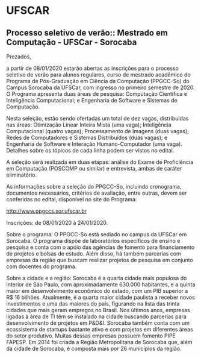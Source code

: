 # UFSCAR

## Processo seletivo de verão:: Mestrado em Computação - UFSCar - Sorocaba

Prezados,

a partir de 08/01/2020 estarão abertas as inscrições para o processo seletivo de verão para alunos regulares,  curso de mestrado acadêmico do Programa de Pós-Graduação em Ciência da Computação (PPGCC-So) do Campus Sorocaba da UFSCar, com ingresso no primeiro semestre de 2020. O Programa apresenta duas áreas de pesquisa: Computação Científica e Inteligência Computacional; e Engenharia de Software e Sistemas de Computação. 

Nesta seleção, estão sendo ofertadas um total de dez vagas, distribuídas nas áreas: Otimização Linear Inteira Mista (uma vaga); Inteligência Computacional (quatro vagas); Processamento de Imagens (duas vagas); Redes de Computadores e Sistemas Distribuídos (duas vagas); e Engenharia de Software e Interação Humano-Computador (uma vaga). Detalhes sobre os tópicos de cada linha podem ser vistos no edital.

A seleção será realizada em duas etapas: análise do Exame de Proficiência em Computação (POSCOMP ou similar) e entrevista, ambas de caráter eliminatório. 

As informações sobre a seleção do PPGCC-So, incluindo cronograma, documentos necessários, critérios de avaliação, entre outras, devem ser conferidas no edital, disponível no site do Programa:

http://www.ppgccs.sor.ufscar.br  

Inscrições: de 08/01/2020 à 24/01/2020.

Sobre o programa:
O PPGCC-So está sediado no campus da UFSCar em Sorocaba. O programa dispõe de laboratórios específicos de ensino e pesquisa e conta com o apoio das agências de fomento para financiamento de projetos e bolsas de estudo. Além disso, há também parcerias com empresas da região que buscam realizar projetos de pesquisa em conjunto com docentes do programa.


Sobre a cidade e a região:
Sorocaba é a quarta cidade mais populosa do interior de São Paulo, com aproximadamente 630.000 habitantes, e a quinta maior em desenvolvimento econômico do estado, com um PIB superior a R$ 16 bilhões. Atualmente, é a quarta maior cidade paulista a receber novos investimentos e uma das maiores do país, figurando na lista das trinta cidades que mais geram empregos no Brasil. Nos últimos anos, empresas ligadas à área de TI têm se instalado na cidade buscando parcerias para desenvolvimento de projetos em P&D&I. Sorocaba também conta com um ecossistema de startups bastante ativo e com projetos em diferentes áreas do setor produtivo. Muitas dessas empresas possuem fomento PIPE FAPESP. Em 2014 foi criada a Região Metropolitana de Sorocaba que, além da cidade de Sorocaba, é composta mais por 26 municípios da região. 
